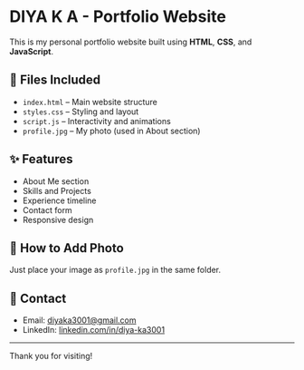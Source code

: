 # DIYA K A - Portfolio Website

This is my personal portfolio website built using **HTML**, **CSS**, and **JavaScript**.

## 🔧 Files Included

- `index.html` – Main website structure
- `styles.css` – Styling and layout
- `script.js` – Interactivity and animations
- `profile.jpg` – My photo (used in About section)

## ✨ Features

- About Me section
- Skills and Projects
- Experience timeline
- Contact form
- Responsive design

## 📸 How to Add Photo

Just place your image as `profile.jpg` in the same folder.

## 💬 Contact

- Email: diyaka3001@gmail.com  
- LinkedIn: [linkedin.com/in/diya-ka3001](https://linkedin.com/in/diya-ka3001)

---

Thank you for visiting!
